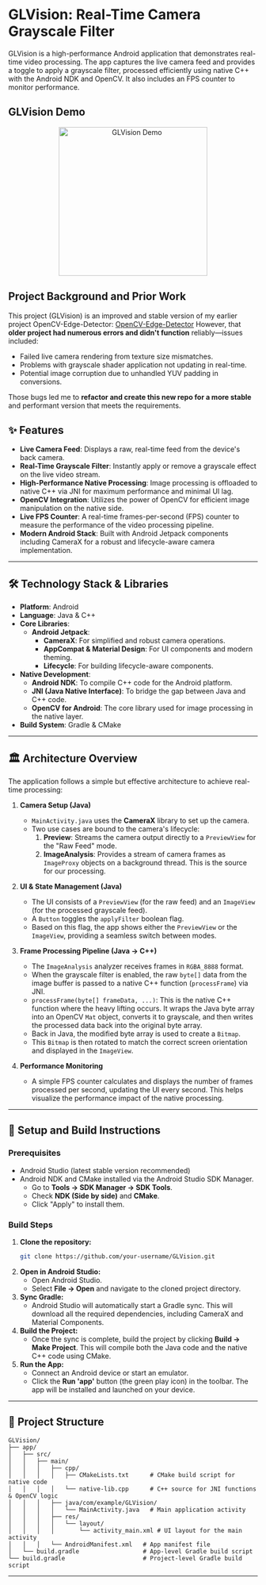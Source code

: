 # GLVision: Real-Time Camera Grayscale Filter

GLVision is a high-performance Android application that demonstrates real-time video processing. The app captures the live camera feed and provides a toggle to apply a grayscale filter, processed efficiently using native C++ with the Android NDK and OpenCV. It also includes an FPS counter to monitor performance.

## GLVision Demo

<p align="center">
  <img src="https://raw.githubusercontent.com/Nachiket1234/GLVision/main/assets/glvision-demo.gif" alt="GLVision Demo" width="300"/>
</p>


## Project Background and Prior Work

This project (GLVision) is an improved and stable version of my earlier project OpenCV-Edge-Detector: [OpenCV-Edge-Detector](https://github.com/Nachiket1234/OpenCV-Edge-Detector) However, that **older project had numerous errors and didn't function** reliably—issues included:

- Failed live camera rendering from texture size mismatches.
- Problems with grayscale shader application not updating in real-time.
- Potential image corruption due to unhandled YUV padding in conversions.

Those bugs led me to **refactor and create this new repo for a more stable** and performant version that meets the requirements.


## ✨ Features

  * **Live Camera Feed**: Displays a raw, real-time feed from the device's back camera.
  * **Real-Time Grayscale Filter**: Instantly apply or remove a grayscale effect on the live video stream.
  * **High-Performance Native Processing**: Image processing is offloaded to native C++ via JNI for maximum performance and minimal UI lag.
  * **OpenCV Integration**: Utilizes the power of OpenCV for efficient image manipulation on the native side.
  * **Live FPS Counter**: A real-time frames-per-second (FPS) counter to measure the performance of the video processing pipeline.
  * **Modern Android Stack**: Built with Android Jetpack components including CameraX for a robust and lifecycle-aware camera implementation.

-----

## 🛠️ Technology Stack & Libraries

  * **Platform**: Android
  * **Language**: Java & C++
  * **Core Libraries**:
      * **Android Jetpack**:
          * **CameraX**: For simplified and robust camera operations.
          * **AppCompat & Material Design**: For UI components and modern theming.
          * **Lifecycle**: For building lifecycle-aware components.
  * **Native Development**:
      * **Android NDK**: To compile C++ code for the Android platform.
      * **JNI (Java Native Interface)**: To bridge the gap between Java and C++ code.
      * **OpenCV for Android**: The core library used for image processing in the native layer.
  * **Build System**: Gradle & CMake

-----

## 🏛️ Architecture Overview

The application follows a simple but effective architecture to achieve real-time processing:

1.  **Camera Setup (Java)**

      * `MainActivity.java` uses the **CameraX** library to set up the camera.
      * Two use cases are bound to the camera's lifecycle:
        1.  **Preview**: Streams the camera output directly to a `PreviewView` for the "Raw Feed" mode.
        2.  **ImageAnalysis**: Provides a stream of camera frames as `ImageProxy` objects on a background thread. This is the source for our processing.

2.  **UI & State Management (Java)**

      * The UI consists of a `PreviewView` (for the raw feed) and an `ImageView` (for the processed grayscale feed).
      * A `Button` toggles the `applyFilter` boolean flag.
      * Based on this flag, the app shows either the `PreviewView` or the `ImageView`, providing a seamless switch between modes.

3.  **Frame Processing Pipeline (Java -\> C++)**

      * The `ImageAnalysis` analyzer receives frames in `RGBA_8888` format.
      * When the grayscale filter is enabled, the raw `byte[]` data from the image buffer is passed to a native C++ function (`processFrame`) via JNI.
      * `processFrame(byte[] frameData, ...)`: This is the native C++ function where the heavy lifting occurs. It wraps the Java byte array into an OpenCV `Mat` object, converts it to grayscale, and then writes the processed data back into the original byte array.
      * Back in Java, the modified byte array is used to create a `Bitmap`.
      * This `Bitmap` is then rotated to match the correct screen orientation and displayed in the `ImageView`.

4.  **Performance Monitoring**

      * A simple FPS counter calculates and displays the number of frames processed per second, updating the UI every second. This helps visualize the performance impact of the native processing.

-----

## 🚀 Setup and Build Instructions

### Prerequisites

  * Android Studio (latest stable version recommended)
  * Android NDK and CMake installed via the Android Studio SDK Manager.
      * Go to **Tools -\> SDK Manager -\> SDK Tools**.
      * Check **NDK (Side by side)** and **CMake**.
      * Click "Apply" to install them.

### Build Steps

1.  **Clone the repository:**
    ```bash
    git clone https://github.com/your-username/GLVision.git
    ```
2.  **Open in Android Studio:**
      * Open Android Studio.
      * Select **File -\> Open** and navigate to the cloned project directory.
3.  **Sync Gradle:**
      * Android Studio will automatically start a Gradle sync. This will download all the required dependencies, including CameraX and Material Components.
4.  **Build the Project:**
      * Once the sync is complete, build the project by clicking **Build -\> Make Project**. This will compile both the Java code and the native C++ code using CMake.
5.  **Run the App:**
      * Connect an Android device or start an emulator.
      * Click the **Run 'app'** button (the green play icon) in the toolbar. The app will be installed and launched on your device.

-----

## 📁 Project Structure

```
GLVision/
├── app/
│   ├── src/
│   │   ├── main/
│   │   │   ├── cpp/
│   │   │   │   ├── CMakeLists.txt      # CMake build script for native code
│   │   │   │   └── native-lib.cpp      # C++ source for JNI functions & OpenCV logic
│   │   │   ├── java/com/example/GLVision/
│   │   │   │   └── MainActivity.java   # Main application activity
│   │   │   ├── res/
│   │   │   │   └── layout/
│   │   │   │       └── activity_main.xml # UI layout for the main activity
│   │   │   └── AndroidManifest.xml   # App manifest file
│   └── build.gradle                  # App-level Gradle build script
└── build.gradle                      # Project-level Gradle build script
```

-----

